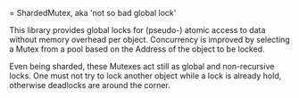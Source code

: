 = ShardedMutex, aka 'not so bad global lock'

This library provides global locks for (pseudo-) atomic access to data without memory overhead
per object. Concurrency is improved by selecting a Mutex from a pool based on the Address of
the object to be locked.

Even being sharded, these Mutexes act still as global and non-recursive locks. One must not
try to lock another object while a lock is already hold, otherwise deadlocks are around the
corner.
